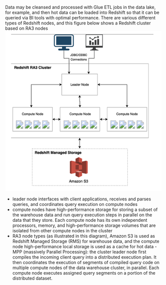   Data may be cleansed and processed with Glue ETL jobs in the
data lake, for example, and then hot data can be loaded into Redshift so that it can be queried via
BI tools with optimal performance.
 There are various different types of Redshift nodes, and this figure below shows a Redshift cluster based on RA3 nodes
![](../images/redshift_cluster.png)
-  leader node interfaces with client applications, receives and parses queries, and coordinates query execution on compute nodes
- compute nodes have high-performance storage for storing a subset of the warehouse data and run query execution steps in parallel on the data that they store. Each compute node has its own independent processors, memory, and high-performance storage volumes that are isolated from other compute nodes in the cluster
- RA3 node types (as illustrated in this diagram), Amazon S3 is used as Redshift Managed Storage (RMS) for warehouse data, and the compute node high-performance local storage is used as a cache for hot data
-MPP (massively Parallel Processing): the cluster leader node first compiles the incoming client query into a distributed execution plan. It then coordinates the execution of segments of compiled query code on multiple compute nodes of the data warehouse cluster, in parallel. Each compute node executes assigned query segments on a portion of the distributed dataset.